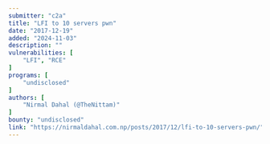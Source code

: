 ```yaml
---
submitter: "c2a"
title: "LFI to 10 servers pwn"
date: "2017-12-19"
added: "2024-11-03"
description: ""
vulnerabilities: [
    "LFI", "RCE"
]
programs: [
    "undisclosed"
]
authors: [
    "Nirmal Dahal (@TheNittam)"
]
bounty: "undisclosed"
link: "https://nirmaldahal.com.np/posts/2017/12/lfi-to-10-servers-pwn/"
---
```




